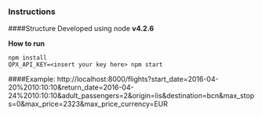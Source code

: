 ### Instructions

####Structure
Developed using node **v4.2.6**

**How to run**

````
npm install
QPX_API_KEY=<insert your key here> npm start
````

####Example: http://localhost:8000/flights?start_date=2016-04-20%2010:10:10&return_date=2016-04-24%2010:10:10&adult_passengers=2&origin=lis&destination=bcn&max_stops=0&max_price=2323&max_price_currency=EUR
